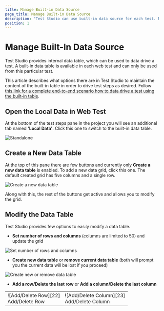 ```yaml
---
title: Manage Built-in Data Source
page_title: Manage Built-in Data Source
description: "Test Studio can use built-in data source for each test. Modify the built-in data source. Local data table in Test Studio test."
position: 1
---
```

# Manage Built-In Data Source

Test Studio provides internal data table, which can be used to data drive a test. A built-in data table is available in each web test and can only be used from this particular test.

This article describes what options there are in Test Studio to maintain the content of the built-in table in order to drive test steps as desired. Follow <a href="/automated-tests/data-drive-test/local-data-driven-test" target="_blank">this link for a complete end-to-end scenario how to data drive a test using the built-in table</a>.

## Open the Local Data in Web Test

At the bottom of the test steps pane in the project you will see an additional tab named __'Local Data'__. Click this one to switch to the built-in data table.

![Standalone][2]

## Create a New Data Table

At the top of this pane there are few buttons and currently only **Create a new data table** is enabled. To add a new data grid, click this one. The default created grid has five columns and a single row.

![Create a new data table][4]

Along with this, the rest of the buttons get active and allows you to modify the grid.

## Modify the Data Table

Test Studio provides few options to easily modify a data table.

- __Set number of rows and columns__ (columns are limited to 50) and update the grid

![Set number of rows and columns][20]

- __Create new data table__ or __remove current data table__ (both will prompt you the current data will be lost if you proceed)

![Create new or remove data table][21]

- __Add a row/Delete the last row__ or __Add a column/Delete the last column__

<table id="no-table">
<tr>
<td>![Add/Delete Row][22]<br>Add/Delete Row</td>
<td>![Add/Delete Column][23]<br>Add/Delete Column</td>
</tr>
<table>

[1]: /img/features/data-driven-testing/local-data-driven-test/fig1.png
[2]: /img/features/data-driven-testing/local-data-driven-test/fig2.png
[3]: /img/features/data-driven-testing/local-data-driven-test/fig3.png
[4]: /img/features/data-driven-testing/local-data-driven-test/fig4.png
[5]: /img/features/data-driven-testing/local-data-driven-test/fig5.png
[6]: /img/features/data-driven-testing/local-data-driven-test/fig6.png
[7]: /img/features/data-driven-testing/local-data-driven-test/fig7.png
[8]: /img/features/data-driven-testing/local-data-driven-test/fig8.png
[9]: /img/features/data-driven-testing/local-data-driven-test/fig9.png
[10]: /img/features/data-driven-testing/local-data-driven-test/fig10.png
[11]: /img/features/data-driven-testing/local-data-driven-test/fig11.png
[12]: /img/features/data-driven-testing/local-data-driven-test/fig12.png
[13]: /img/features/data-driven-testing/local-data-driven-test/fig13.png
[14]: /img/features/data-driven-testing/local-data-driven-test/fig14.png
[15]: /img/features/data-driven-testing/local-data-driven-test/fig15.png
[20]: /img/features/data-driven-testing/local-data-driven-test/fig20.png
[21]: /img/features/data-driven-testing/local-data-driven-test/fig21.png
[22]: /img/features/data-driven-testing/local-data-driven-test/fig22.png
[23]: /img/features/data-driven-testing/local-data-driven-test/fig23.png

